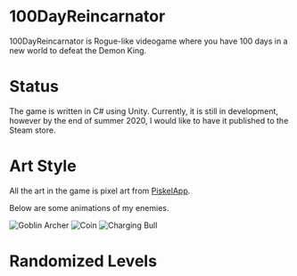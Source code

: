 # 100DayReincarnator
100DayReincarnator is Rogue-like videogame where you have 100 days in a new world to defeat the Demon King.
# Status
The game is written in C# using Unity. Currently, it is still in development, however by the end of summer 2020, I would like to have it published to the Steam store.
# Art Style
All the art in the game is pixel art from [PiskelApp](https://www.piskelapp.com/). <p>
Below are some animations of my enemies. <p>
![Goblin Archer](https://media.giphy.com/media/hvkdMUOibDy1Z0Pdx4/giphy.gif)
![Coin](https://media.giphy.com/media/iiWDN8BYeTHkhnpQkb/giphy.gif)
![Charging Bull](https://media.giphy.com/media/U4FvgIEgudBiduO9uS/giphy.gif)
# Randomized Levels
